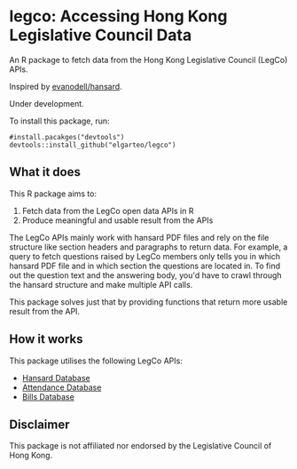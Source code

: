 # legco: Accessing Hong Kong Legislative Council Data
An R package to fetch data from the Hong Kong Legislative Council (LegCo) APIs. 

Inspired by [evanodell/hansard](https://github.com/evanodell/hansard).

Under development.

To install this package, run:
```
#install.pacakges("devtools")
devtools::install_github("elgarteo/legco")
```

## What it does
This R package aims to:
1. Fetch data from the LegCo open data APIs in R
2. Produce meaningful and usable result from the APIs

The LegCo APIs mainly work with hansard PDF files and rely on the file structure like 
section headers and paragraphs to return data. For example, a query to fetch questions raised by LegCo
members only tells you in which hansard PDF file and in which section the questions are located in.
To find out the question text and the answering body, you'd have to crawl through the hansard structure
and make multiple API calls.

This package solves just that by providing functions that return more usable result from the API.

## How it works
This package utilises the following LegCo APIs:
* [Hansard Database](https://www.legco.gov.hk/odata/english/hansard-db.html)
* [Attendance Database](https://www.legco.gov.hk/odata/english/attendance-db.html)
* [Bills Database](https://www.legco.gov.hk/odata/english/billsdb.html)

## Disclaimer
This package is not affiliated nor endorsed by the Legislative Council of Hong Kong.
